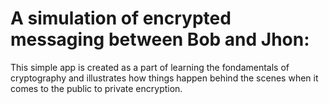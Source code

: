 # A simulation of encrypted messaging between Bob and Jhon:

This simple app is created as a part of learning the fondamentals of cryptography and illustrates how things happen behind the scenes when it comes to the public to private encryption. 